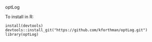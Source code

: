 optLog

To install in R:

```
install(devtools)
devtools::install_git("https://github.com/kforthman/optLog.git")
library(optLog)
```
